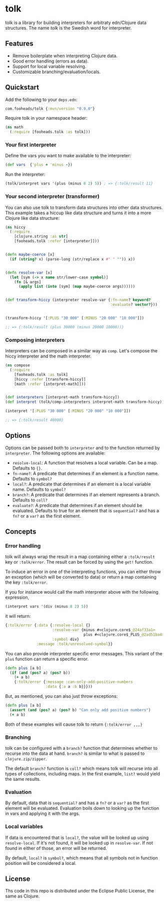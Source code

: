 # tolk

tolk is a library for building interpreters for arbitraty edn/Clojure data structures.
The name *tolk* is the Swedish word for interpreter.

## Features

* Remove boilerplate when interpreting Clojure data.
* Good error handling (errors as data).
* Support for local variable resolving.
* Customizable branching/evaluation/locals.


## Quickstart

Add the following to your `deps.edn`:
```clojure
com.fooheads/tolk {:mvn/version "0.9.0"}
```
Require tolk in your namespace header:
```clojure
(ns math
  (:require [fooheads.tolk :as tolk]))
```

### Your first interpreter

Define the vars you want to make available to the interpreter:
```clojure
(def vars  {'plus + 'minus -})
```
Run the interpreter:
```clojure
(tolk/interpret vars '(plus (minus 8 2) 5)) ; => {:tolk/result 11}
```

### Your second interpreter (transformer)

You can also use tolk to transform data structures into other data
structures. This example takes a hiccup like data structure and turns it
into a more Clojure like data structure:

```clojure
(ns hiccy
  (:require
    [clojure.string :as str]
    [fooheads.tolk :refer [interpreter]]))


(defn maybe-coerce [x]
  (if (string? x) (parse-long (str/replace x #" " "")) x))


(defn resolve-var [x]
  (let [sym (-> x name str/lower-case symbol)]
    (fn [& args]
      (apply list (into [sym] (map maybe-coerce args))))))


(def transform-hiccy (interpreter resolve-var {:fn-name? keyword?
                                               :evaluate? vector?}))


(transform-hiccy '[:PLUS "30 000" [:MINUS "20 000" "10 000"]])

;; => {:tolk/result (plus 30000 (minus 20000 10000))}
```


### Composing interpreters

Interpreters can be composed in a similar way as `comp`. Let's compose the
hiccy interpreter and the math interpreter.

```clojure
(ns compose
  (:require
    [fooheads.tolk :as tolk]
    [hiccy :refer [transform-hiccy]]
    [math :refer [interpret-math]]))


(def interpreters [interpret-math transform-hiccy])
(def interpret (tolk/comp-interpreters interpret-math transform-hiccy))

(interpret '[:PLUS "30 000" [:MINUS "20 000" "10 000"]])

;; => {:tolk/result 40000}
```

## Options

Options can be passed both to `interpreter` and to the function returned
by `interpreter`. The following options are available:

* `resolve-local`:
  A function that resolves a local variable. Can be a map. Defaults to `{}`.
* `fn-name?`:
  A predicate that determines if an element is a function name. Defaults to `symbol?`
* `local?`:
  A predicate that determines if an element is a local variable name. Defaults to `symbol?`
* `branch?`:
  A predicate that determines if an element represents a branch. Defaults to `coll?`
* `evaluate?`:
  A predicate that determines if an element should be evaluated.
  Defaults to true for an element that is `sequential?` and has a `fn?` or a `var?` as the first element.


## Concepts


### Error handling

tolk will always wrap the result in a map containing either a `:tolk/result`
key or `:tolk/error`. The result can be forced by using the `get!` function.

To induce an error in one of the interpreting functions, you can either
throw an exception (which will be converted to data) or
return a map containing the key `:tolk/error`.

If you for instance would call the math interpreter above with the
following expression,
```clojure
(interpret vars '(div (minus 8 2) 5))
```
it will return:
```clojure
{:tolk/error {:data {:resolve-local {}
                     :resolve-var {minus #<clojure.core$_@24af33a1>
                                   plus #<clojure.core$_PLUS_@2ad51ba4>}
                     :symbol div}
              :message :tolk/unresolved-symbol}}
```

You can also provide interpreter specific error messages. This variant of
the `plus` function can return a specific error.

```clojure
(defn plus [a b]
  (if (and (pos? a) (pos? b))
    (+ a b)
    {:tolk/error {:message :can-only-add-positive-numbers
                  :data {:a a :b b}}}))
```
But, as mentioned, you can also just throw exceptions:
```clojure
(defn plus [a b]
  (assert (and (pos? a) (pos? b) "Can only add positive numbers")
  (+ a b)
```
Both of these examples will cause tolk to return `{:tolk/error ,,,}`


### Branching

tolk can be configured with a `branch?` function that determines whether to recurse into the data at hand.
`branch?` is similar to what is passed to `clojure.zip/zipper`.

The default `branch?` function is `coll?` which means tolk will recurse into all types of collections, including maps.
In the first example, `list?` would yield the same results.


### Evaluation

By default, data that is `sequential?` and has a `fn?` or a `var?` as the first element will be evaluated. Evaluation boils down to looking up the function in vars and applying it with the args.


### Local variables

If data is encountered that is `local?`, the value will be looked up using
`resolve-local`. If it's not found, it will be looked up in `resolve-var`.
If not found in either of those, an error will be returned.

By default, `local?` is `symbol?`, which means that all symbols
not in function position will be considered a local.


## License

Ths code in this repo is distributed under the Eclipse Public License, the same as Clojure.

